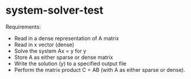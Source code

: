 # system-solver-test

Requirements:
* Read in a dense representation of A matrix
* Read in x vector (dense)
* Solve the system Ax = y for y
* Store A as either sparse or dense matrix
* Write the solution (y) to a specified output file
* Perform the matrix product C = AB (with A as either sparse or dense).
